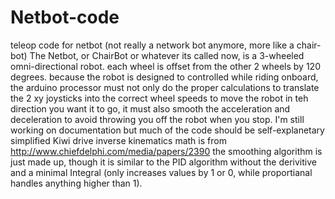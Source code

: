 Netbot-code
===========

teleop code for netbot (not really a network bot anymore, more like a chair-bot)
The Netbot, or ChairBot or whatever its called now, is a 3-wheeled omni-directional robot. each wheel is offset from the other 2 wheels by 120 degrees. because the robot is designed to controlled while riding onboard, the arduino processor must not only do the proper calculations to translate the 2 xy joysticks into the correct wheel speeds to move the robot in teh direction you want it to go, it must also smooth the acceleration and deceleration to avoid throwing you off the robot when you stop.
I'm still working on documentation but much of the code should be self-explanetary 
simplified Kiwi drive inverse kinematics math is from http://www.chiefdelphi.com/media/papers/2390
the smoothing algorithm is just made up, though it is similar to the PID algorithm without the derivitive and a minimal Integral (only increases values by 1 or 0, while proportianal handles anything higher than 1).
